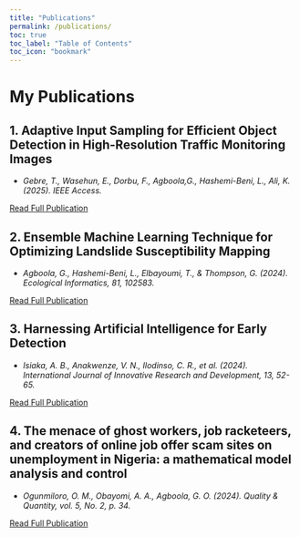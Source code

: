 ```yaml
---
title: "Publications"
permalink: /publications/
toc: true
toc_label: "Table of Contents"
toc_icon: "bookmark"
---
```


# My Publications
## 1. Adaptive Input Sampling for Efficient Object Detection in High-Resolution Traffic Monitoring Images
- *Gebre, T.,  Wasehun, E., Dorbu, F.,  Agboola,G., Hashemi-Beni, L., Ali, K. (2025). IEEE Access.*

[Read Full Publication](https://ieeexplore.ieee.org/stamp/stamp.jsp?arnumber=10965602)
  
## 2. Ensemble Machine Learning Technique for Optimizing Landslide Susceptibility Mapping
- *Agboola, G., Hashemi-Beni, L., Elbayoumi, T., & Thompson, G. (2024). Ecological Informatics, 81, 102583.*

[Read Full Publication](https://ieeexplore.ieee.org/abstract/document/10965602)

## 3. Harnessing Artificial Intelligence for Early Detection
- *Isiaka, A. B., Anakwenze, V. N., Ilodinso, C. R., et al. (2024). International Journal of Innovative Research and Development, 13, 52-65.*

[Read Full Publication](https://papers.ssrn.com/sol3/papers.cfm?abstract_id=4876752)

## 4. The menace of ghost workers, job racketeers, and creators of online job offer scam sites on unemployment in Nigeria: a mathematical model analysis and control
- *Ogunmiloro, O. M., Obayomi, A. A., Agboola, G. O. (2024). Quality & Quantity, vol. 5, No. 2, p. 34.*

[Read Full Publication](https://link.springer.com/article/10.1007/s43069-024-00308-w)
